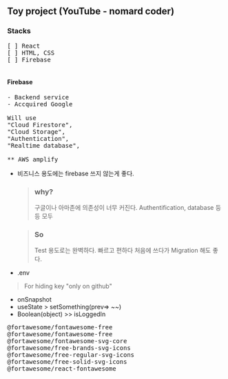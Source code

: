 ## Toy project (YouTube - nomard coder)

### Stacks
<pre>
[ ] React
[ ] HTML, CSS
[ ] Firebase

</pre>

#### Firebase
<pre>
- Backend service
- Accquired Google

Will use 
"Cloud Firestore",
"Cloud Storage",
"Authentication",
"Realtime database",

** AWS amplify
</pre>

- 비즈니스 용도에는 firebase 쓰지 않는게 좋다.
    > ### why? 
    > 구글이나 아마존에 의존성이 너무 커진다. Authentification, database 등등 모두

    > ### So
    > Test 용도로는 완벽하다. 빠르고 편하다
    > 처음에 쓰다가 Migration 해도 좋다.


- .env
 > For hiding key "only on github"

 - onSnapshot
 - useState > setSomething(prev=> ~~)
 - Boolean(object) >> isLoggedIn


 <pre>
@fortawesome/fontawesome-free
@fortawesome/fontawesome-free
@fortawesome/fontawesome-svg-core
@fortawesome/free-brands-svg-icons
@fortawesome/free-regular-svg-icons
@fortawesome/free-solid-svg-icons
@fortawesome/react-fontawesome
 </pre>